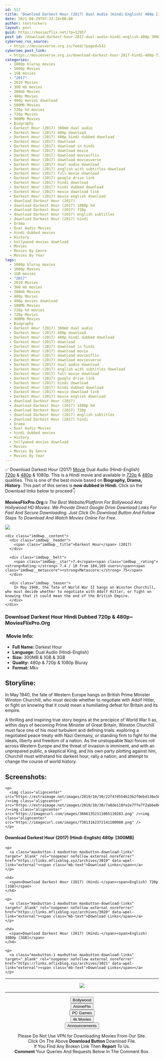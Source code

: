 ```yaml
---
id: 512
title: 'Download Darkest Hour (2017) Dual Audio (Hindi-English) 480p [300MB] || 720p [1GB] || 1080p [3GB]'
date: 2021-08-29T07:32:24+00:00
author: tentrockers
layout: post
guid: https://moviezflix.net/?p=12957
post id: /download-darkest-hour-2017-dual-audio-hindi-english-480p-300mb-720p-1gb-1080p-3gb/
cyberseo_rss_source:
  - https://moviesverse.org.in/feed/?paged=532
cyberseo_post_link:
  - https://moviesverse.org.in/download-darkest-hour-2017-hindi-480p-720p-1080p/
categories:
  - 1080p bluray movies
  - 1080p Movies
  - 1GB movies
  - "2017"
  - 2019 Movies
  - 300 mb movies
  - 300mb Movies
  - 480p Movies
  - 480p movies download
  - 500Mb Movies
  - 720p hd movies
  - 720p Movies
  - 900Mb Movies
  - Biography
  - Darkest Hour (2017) 300mb dual audio
  - Darkest Hour (2017) 480p download
  - Darkest Hour (2017) 480p hindi dubbed download
  - Darkest Hour (2017) download
  - Darkest Hour (2017) download in hindi
  - Darkest Hour (2017) download movie
  - Darkest Hour (2017) download moviesflix
  - Darkest Hour (2017) download moviesverse
  - Darkest Hour (2017) dual audio download
  - Darkest Hour (2017) english with subtitles download
  - Darkest Hour (2017) full movie download
  - Darkest Hour (2017) google drive link
  - Darkest Hour (2017) hindi download
  - Darkest Hour (2017) hindi dubbed download
  - Darkest Hour (2017) movie download link
  - Darkest Hour (2017) movie english download
  - download Darkest Hour (2017)
  - download Darkest Hour (2017) 1080p hd
  - download Darkest Hour (2017) 720p
  - download Darkest Hour (2017) english subtitles
  - download Darkest Hour (2017) hindi
  - Drama
  - Dual Audio Movies
  - hindi dubbed movies
  - History
  - hollywood movies download
  - Movies
  - Movies By Genre
  - Movies By Year
tags:
  - 1080p bluray movies
  - 1080p Movies
  - 1GB movies
  - "2017"
  - 2019 Movies
  - 300 mb movies
  - 300mb Movies
  - 480p Movies
  - 480p movies download
  - 500Mb Movies
  - 720p hd movies
  - 720p Movies
  - 900Mb Movies
  - Biography
  - Darkest Hour (2017) 300mb dual audio
  - Darkest Hour (2017) 480p download
  - Darkest Hour (2017) 480p hindi dubbed download
  - Darkest Hour (2017) download
  - Darkest Hour (2017) download in hindi
  - Darkest Hour (2017) download movie
  - Darkest Hour (2017) download moviesflix
  - Darkest Hour (2017) download moviesverse
  - Darkest Hour (2017) dual audio download
  - Darkest Hour (2017) english with subtitles download
  - Darkest Hour (2017) full movie download
  - Darkest Hour (2017) google drive link
  - Darkest Hour (2017) hindi download
  - Darkest Hour (2017) hindi dubbed download
  - Darkest Hour (2017) movie download link
  - Darkest Hour (2017) movie english download
  - download Darkest Hour (2017)
  - download Darkest Hour (2017) 1080p hd
  - download Darkest Hour (2017) 720p
  - download Darkest Hour (2017) english subtitles
  - download Darkest Hour (2017) hindi
  - Drama
  - Dual Audio Movies
  - hindi dubbed movies
  - History
  - hollywood movies download
  - Movies
  - Movies By Genre
  - Movies By Year
---
```

<div class="thecontent clearfix">
  <p>
    ✅ Download Darkest Hour (2017) <a href="https://moviesverse.org.in/category/movies/" data-wpel-link="internal">Movie</a> Dual Audio (Hindi-English) <a href="https://moviesverse.org.in/720p-movies/" data-wpel-link="internal">720p</a>&nbsp;&&nbsp;<a href="https://moviesverse.org.in/480p-movies/" data-wpel-link="internal">480p</a> & 1080p. This is a Hindi movie and available in <a href="https://moviesverse.org.in/720p-movies/" data-wpel-link="internal">720p</a>&nbsp;&&nbsp;<a href="https://moviesverse.org.in/480p-movies/" data-wpel-link="internal">480p</a> qualities. This is one of the best movie based on <strong>Biography, Drama, History</strong>. This part of this series is <strong>now dubbed in <span>Hindi.&nbsp;</span></strong><span>Click on the Download links below to proceed👇</span>
  </p>
  
  <p>
    <strong><span>MoviesFlixPro.Org&nbsp;</span></strong><em>is The Best Website/Platform For Bollywood And Hollywood HD Movies. We Provide Direct Google Drive Download Links For Fast And Secure Downloading. Just Click On Download Button And Follow Steps To&nbsp;Download And Watch Movies Online For Free.</em>
  </p>
  
  <div class="imdbwp imdbwp--movie dark">
    <div class="imdbwp__thumb">
      <a class="imdbwp__link" target="_blank" title="Darkest Hour" href="https://www.imdb.com/title/tt4555426/" rel="nofollow external noopener noreferrer" data-wpel-link="external"><img class="imdbwp__img" src="https://m.media-amazon.com/images/M/MV5BNTU4MjMwOTgyMV5BMl5BanBnXkFtZTgwODQzNjY2NDM@._V1_SX300.jpg" /></a>
    </div>
    
    <div class="imdbwp__content">
      <div class="imdbwp__header">
        <span class="imdbwp__title">Darkest Hour</span> (2017)
      </div>
      
      <div class="imdbwp__belt">
        <span class="imdbwp__star">7.4</span><span class="imdbwp__rating"><strong>Rating:</strong> 7.4 / 10 from 184,169 users</span><span class="imdbwp__metascore"><strong>Metascore:</strong> 75</span>
      </div>
      
      <div class="imdbwp__teaser">
        In May 1940, the fate of World War II hangs on Winston Churchill, who must decide whether to negotiate with Adolf Hitler, or fight on knowing that it could mean the end of the British Empire.
      </div>
    </div>
  </div>
  
  <h3>
    <span>Download Darkest Hour Hindi Dubbed 720p & 480p~ MoviesFlixPro.Org</span>
  </h3>
  
  <h3>
    <span>&nbsp;Movie Info:&nbsp;</span>
  </h3>
  
  <ul>
    <li>
      <strong>Full Name: </strong>Darkest Hour
    </li>
    <li>
      <strong>Language:</strong> Dual Audio (Hindi-English)
    </li>
    <li>
      <strong>Size:</strong> 300MB & 1GB & 3GB
    </li>
    <li>
      <strong>Quality:</strong> 480p & 720p & 1080p Bluray
    </li>
    <li>
      <strong>Format:</strong>&nbsp;Mkv
    </li>
  </ul>
  
  <h2>
    <span>Storyline:</span>
  </h2>
  
  <p>
    In May 1940, the fate of Western Europe hangs on British Prime Minister Winston Churchill, who must decide whether to negotiate with Adolf Hitler, or fight on knowing that it could mean a humiliating defeat for Britain and its empire.
  </p>
  
  <div>
    A thrilling and inspiring true story begins at the precipice of World War II as, within days of becoming Prime Minister of Great Britain, Winston Churchill must face one of his most turbulent and defining trials: exploring a negotiated peace treaty with Nazi Germany, or standing firm to fight for the ideals, liberty and freedom of a nation. As the unstoppable Nazi forces roll across Western Europe and the threat of invasion is imminent, and with an unprepared public, a skeptical King, and his own party plotting against him, Churchill must withstand his darkest hour, rally a nation, and attempt to change the course of world history.
  </div>
  
  <div class="summary_text">
    <h2>
      <span>Screenshots:</span>
    </h2>
    
    <p>
      <img class="aligncenter" src="https://extraimage.net/images/2019/10/30/22f47d554623b2f0ebd136e584253902.jpg" /><img class="aligncenter" src="https://extraimage.net/images/2019/10/30/7a8de110fe2e7ffe7f2abbe0ef6f324f.jpg" /><img class="aligncenter" src="https://imagecurl.com/images/36661352111065110283.png" /><img class="aligncenter" src="https://imagecurl.com/images/73813162372141100980.png" />
    </p>
  </div>
  
  <div class="inline canwrap">
    <h4>
      <span>Download Darkest Hour (2017) (Hindi-English) </span><span>480p&nbsp; [300MB]</span>
    </h4>
    
    <p>
      <a class="maxbutton-1 maxbutton maxbutton-download-links" target="_blank" rel="noopener nofollow external noreferrer" href="https://links.mflixblog.xyz/archives/3019" data-wpel-link="external"><span class="mb-text">Download Links</span></a>
    </p>
    
    <h4>
      <span>Download Darkest Hour (2017) (Hindi-</span><span>English) 720p [1GB]</span>
    </h4>
    
    <p>
      <a class="maxbutton-1 maxbutton maxbutton-download-links" target="_blank" rel="noopener nofollow external noreferrer" href="https://links.mflixblog.xyz/archives/3020" data-wpel-link="external"><span class="mb-text">Download Links</span></a>
    </p>
    
    <h4>
      <span>Download Darkest Hour (2017) (Hindi-</span><span>English) 1080p [3GB]</span>
    </h4>
    
    <p>
      <a class="maxbutton-1 maxbutton maxbutton-download-links" target="_blank" rel="noopener nofollow external noreferrer" href="https://links.mflixblog.xyz/archives/3021" data-wpel-link="external"><span class="mb-text">Download Links</span></a>
    </p>
  </div>
</div>

<center>
  </p> 
  
  <hr />
  
  <p>
    <a href="http://gdrivepro.xyz/join.php" data-wpel-link="external" target="_blank" rel="nofollow external noopener noreferrer"><img src="https://i.imgur.com/FhMdWdW.png" /></a>
  </p>
  
  <hr />
  
  <p>
    <a href="https://dogemovies.xyz" target="_blank" data-wpel-link="external" rel="nofollow external noopener noreferrer"><button class="button button5">Bollywood</button></a><br /> <a href="https://animeflix.in" target="_blank" data-wpel-link="external" rel="nofollow external noopener noreferrer"><button class="button button5">AnimeFlix</button></a><br /> <a href="https://gamesflix.net/" target="_blank" data-wpel-link="external" rel="nofollow external noopener noreferrer"><button class="button button5">PC Games</button></a><br /> <a href="https://uhdmovies.in" target="_blank" data-wpel-link="external" rel="nofollow external noopener noreferrer"><button class="button button5">4k Movies</button></a><br /> <a href="https://moviesverse.org.in/announcements/" target="_blank" data-wpel-link="internal" rel="noopener"><button class="button button5">Announcements</button></a>
  </p>
  
  <div class="alert alert-danger">
    Please Do Not Use VPN for Downloading Movies From Our Site.
  </div>
  
  <div class="alert alert-success">
    Click On The Above <strong>Download Button</strong> Download File.
  </div>
  
  <div class="alert alert-warning">
    If You Find Any Broken Link Then <strong>Report</strong> To Us.
  </div>
  
  <div class="alert alert-info">
    <strong>Comment</strong> Your Queries And Requests Below In The Comment Box.
  </div>
  
  <p>
    </center>
  </p>